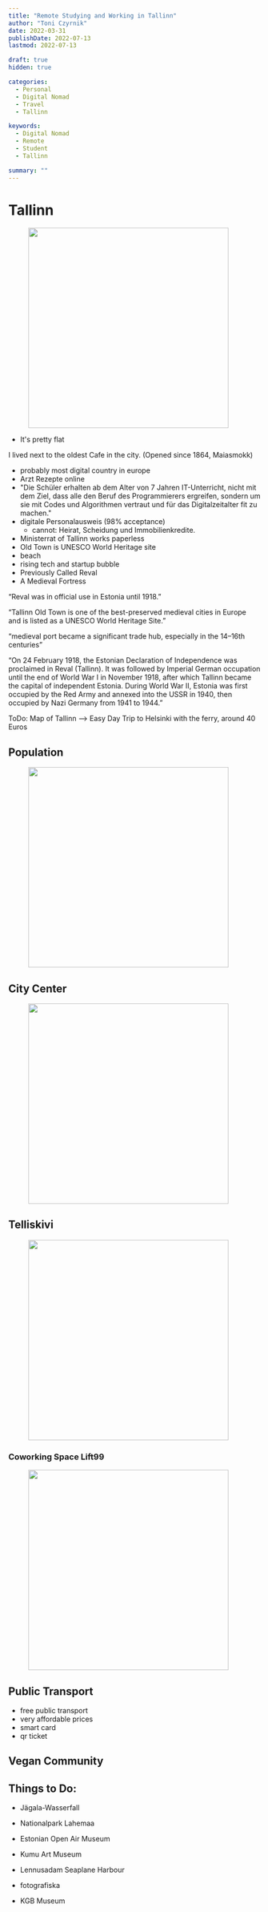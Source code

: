 ```yaml
---
title: "Remote Studying and Working in Tallinn"
author: "Toni Czyrnik"
date: 2022-03-31
publishDate: 2022-07-13
lastmod: 2022-07-13

draft: true
hidden: true

categories:
  - Personal
  - Digital Nomad
  - Travel
  - Tallinn

keywords:
  - Digital Nomad
  - Remote
  - Student
  - Tallinn

summary: ""
---
```


# Tallinn

<figure>
	<img src="./Old town Entrance.jpg" alt="" height=auto width="400"/>
	<figcaption></figcaption>
</figure>

-  It's pretty flat

I lived next to the oldest Cafe in the city. (Opened since 1864, Maiasmokk)

- probably most digital country in europe
- Arzt Rezepte online
- "Die Schüler erhalten ab dem Alter von 7 Jahren IT-Unterricht, nicht mit dem Ziel, dass alle den Beruf des Programmierers ergreifen, sondern um sie mit Codes und Algorithmen vertraut und für das Digitalzeitalter fit zu machen."
- digitale Personalausweis (98% acceptance)
	- cannot: Heirat, Scheidung und Immobilienkredite.
- Ministerrat of Tallinn works paperless
- Old Town is UNESCO World Heritage site
- beach
- rising tech and startup bubble
- Previously Called Reval
- A Medieval Fortress

“Reval was in official use in Estonia until 1918.”

“Tallinn Old Town is one of the best-preserved medieval cities in Europe and is listed as a UNESCO World Heritage Site.”

“medieval port became a significant trade hub, especially in the 14–16th centuries”

“On 24 February 1918, the Estonian Declaration of Independence was proclaimed in Reval (Tallinn). It was followed by Imperial German occupation until the end of World War I in November 1918, after which Tallinn became the capital of independent Estonia. During World War II, Estonia was first occupied by the Red Army and annexed into the USSR in 1940, then occupied by Nazi Germany from 1941 to 1944.”

ToDo: Map of Tallinn
—> Easy Day Trip to Helsinki with the ferry, around 40 Euros 


## Population 

<figure>
	<img src="./plot.png" alt="" height=auto width="400"/>
	<figcaption></figcaption>
</figure>

## City Center

<figure>
	<img src="./Old town.jpg" alt="" height=auto width="400"/>
	<figcaption></figcaption>
</figure>

## Telliskivi

<figure>
	<img src="./Telliskivi.jpg" alt="" height=auto width="400"/>
	<figcaption></figcaption>
</figure>

### Coworking Space Lift99

<figure>
	<img src="./Coworking.jpg" alt="" height=auto width="400"/>
	<figcaption></figcaption>
</figure>

## Public Transport

- free public transport
- very affordable prices
- smart card
- qr ticket

## Vegan Community 

## Things to Do:

- Jägala-Wasserfall
- Nationalpark Lahemaa

- Estonian Open Air Museum 
- Kumu Art Museum
- Lennusadam Seaplane Harbour
- fotografiska
- KGB Museum
